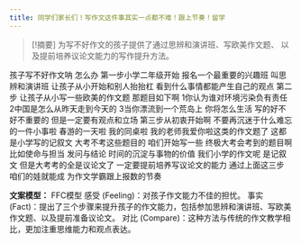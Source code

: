 ```yaml
---
title: 同学们家长们！写作文这件事其实一点都不难！跟上节奏！留学 
---
```

 > [!摘要]
为写不好作文的孩子提供了通过思辨和演讲班、写欧美作文题、
以及提前培养议论文能力的写作提升方法。

孩子写不好作文呐
怎么办
第一步小学二年级开始
报名一个最重要的兴趣班
叫思辨和演讲班
让孩子从小开始和别人抬抬杠
看到什么事情都能产生自己的观点
第二步
让孩子从小写一些欧美的作文题
那题目如下啊
1你认为谁对环境污染负有责任
2中国是怎么从昨天走到今天的
3当你漂流到一个荒岛上
你将怎么生活
写的好不好不重要的
但是一定要有观点和立场
第三步从初衷开始啊
不要再沉迷于什么难忘的一件小事啦
春游的一天啦
我的同桌啦
我的老师我爱你啦这类的作文题了
这都是小学写的记叙文
大考不考这些题目的
咱们开始写一些
终极大考会考到的题目啊
比如使命与担当
发问与结论
时间的沉淀与事物的价值
我们小学的作文呢
是记叙文
但是大考考的全是议论文了
一定要提前培养写议论文的能力
通过上面这三步
咱们的娃就能成
为作文学霸跟上报数的节奏

**文案模型：**
FFC模型
感受 (Feeling)：对孩子作文能力不佳的担忧。
事实 (Fact)：提出了三个步骤来提升孩子的作文能力，包括参加思辨和演讲班、写欧美作文题、以及提前准备议论文。
对比 (Compare)：这种方法与传统的作文教学相比，更加注重思维能力和观点表达。
